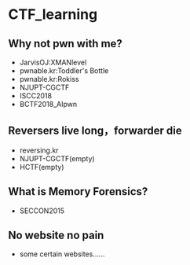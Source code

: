 # CTF_learning
## Why not pwn with me?
- JarvisOJ:XMANlevel
- pwnable.kr:Toddler's Bottle
- pwnable.kr:Rokiss
- NJUPT-CGCTF
- ISCC2018
- BCTF2018_AIpwn
## Reversers live long，forwarder die
- reversing.kr
- NJUPT-CGCTF(empty)
- HCTF(empty)
## What is Memory Forensics?
- SECCON2015
## No website no pain
- some certain websites……

